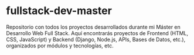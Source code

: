 # fullstack-dev-master
Repositorio con todos los proyectos desarrollados durante mi Máster en Desarrollo Web Full Stack. Aquí encontrarás proyectos de Frontend (HTML, CSS, JavaScript) y Backend (Django, Node.js, APIs, Bases de Datos, etc.), organizados por módulos y tecnologías, etc.
